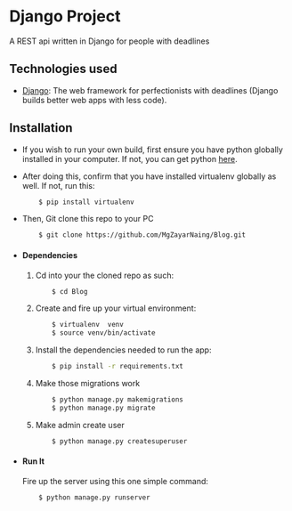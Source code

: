 # Django Project
A REST api written in Django for people with deadlines

## Technologies used
* [Django](https://www.djangoproject.com/): The web framework for perfectionists with deadlines (Django builds better web apps with less code).

## Installation
* If you wish to run your own build, first ensure you have python globally installed in your computer. If not, you can get python [here](https://www.python.org").
* After doing this, confirm that you have installed virtualenv globally as well. If not, run this:
    ```bash
        $ pip install virtualenv
    ```
* Then, Git clone this repo to your PC
    ```bash
        $ git clone https://github.com/MgZayarNaing/Blog.git
    ```

* #### Dependencies
    1. Cd into your the cloned repo as such:
        ```bash
            $ cd Blog
        ```
    2. Create and fire up your virtual environment:
        ```bash
            $ virtualenv  venv
            $ source venv/bin/activate
        ```
    3. Install the dependencies needed to run the app:
        ```bash
            $ pip install -r requirements.txt
        ```
    4. Make those migrations work
        ```bash
            $ python manage.py makemigrations
            $ python manage.py migrate
        ```
    4. Make admin create user
        ```bash
            $ python manage.py createsuperuser
        ```

* #### Run It
    Fire up the server using this one simple command:
    ```bash
        $ python manage.py runserver
    ```
